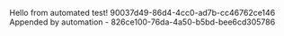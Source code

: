 
 Hello from automated test! 90037d49-86d4-4cc0-ad7b-cc46762ce146
Appended by automation - 826ce100-76da-4a50-b5bd-bee6cd305786